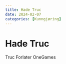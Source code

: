```yaml
---
title: Hade Truc
date: 2024-02-07
categories: [Kunngjøring]
---
```


# Hade Truc

Truc Forlater OneGames
